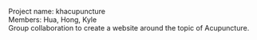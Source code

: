 Project name: khacupuncture<br>
Members: Hua, Hong, Kyle<br>
Group collaboration to create a website around the topic of Acupuncture.
